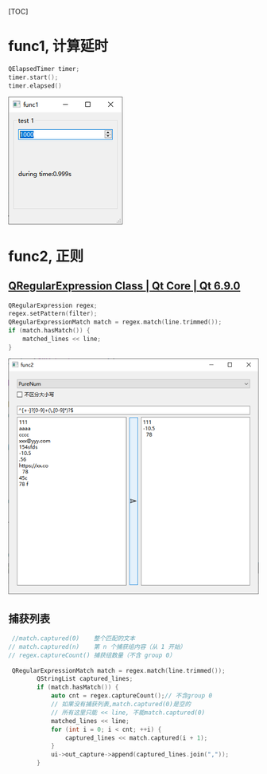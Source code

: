 [TOC]

#  func1, 计算延时

```c++
QElapsedTimer timer;
timer.start();
timer.elapsed()
```

![image-20250529113054377](readMe.assets/image-20250529113054377.png)

#  func2, 正则

## [QRegularExpression Class | Qt Core | Qt 6.9.0](https://doc.qt.io/qt-6/qregularexpression.html)

```c++
QRegularExpression regex;
regex.setPattern(filter);
QRegularExpressionMatch match = regex.match(line.trimmed());
if (match.hasMatch()) {
    matched_lines << line;
}
```



![image-20250529112906581](readMe.assets/image-20250529112906581.png)

## 捕获列表

```c++
 //match.captured(0)	整个匹配的文本
// match.captured(n)	第 n 个捕获组内容（从 1 开始）
// regex.captureCount()	捕获组数量（不含 group 0）
```

```c++
 QRegularExpressionMatch match = regex.match(line.trimmed());
        QStringList captured_lines;
        if (match.hasMatch()) {
            auto cnt = regex.captureCount();// 不含group 0
            // 如果没有捕获列表,match.captured(0)是空的
            // 所有这里只能 << line, 不能match.captured(0)
            matched_lines << line;
            for (int i = 0; i < cnt; ++i) {
                captured_lines << match.captured(i + 1);
            }
            ui->out_capture->append(captured_lines.join(","));
        }
```

